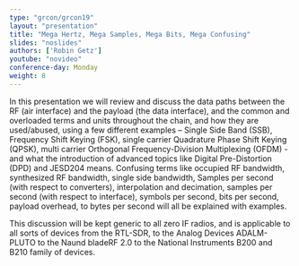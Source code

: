 ```yaml
---
type: "grcon/grcon19"
layout: "presentation"
title: "Mega Hertz, Mega Samples, Mega Bits, Mega Confusing"
slides: "noslides"
authors: ['Robin Getz']
youtube: "novideo"
conference-day: Monday
weight: 8
---
```

In this presentation we will review and discuss the data paths between the RF (air interface) and the payload (the data interface), and the common and overloaded terms and units throughout the chain, and how they are used/abused, using a few different examples – Single Side Band (SSB), Frequency Shift Keying (FSK), single carrier Quadrature Phase Shift Keying (QPSK), multi carrier Orthogonal Frequency-Division Multiplexing (OFDM) - and what the introduction of advanced topics like Digital Pre-Distortion (DPD) and JESD204 means. Confusing terms like occupied RF bandwidth, synthesized RF bandwidth, single side bandwidth, Samples per second (with respect to converters), interpolation and decimation, samples per second (with respect to interface), symbols per second, bits per second, payload overhead, to bytes per second will all be explained with examples.

This discussion will be kept generic to all zero IF radios, and is applicable to all sorts of devices from the RTL-SDR, to the Analog Devices ADALM-PLUTO to the Naund bladeRF 2.0 to the National Instruments B200 and B210 family of devices.